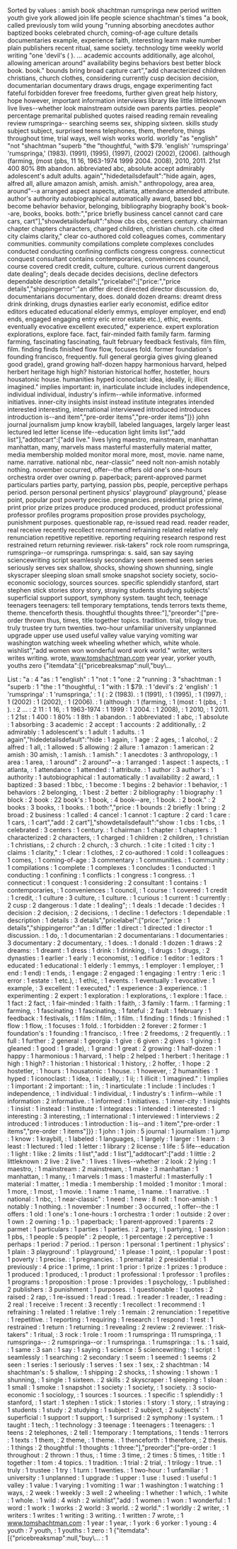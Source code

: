 Sorted by values :
amish book shachtman rumspringa new period written youth give york allowed join life people science shachtman's times "a book, called previously tom wild young "running absorbing anecdotes author baptized books celebrated church, coming-of-age culture details documentaries example, experience faith, interesting learn make number plain publishers recent ritual, same society. technology time weekly world writing "one 'devil's ( ). ... academic accounts additionally, age alcohol, allowing american around" availability begins behaviors best better block book. book." bounds bring broad capture cart","add characterized children christians, church clothes, considering currently cusp decision decision, documentarian documentary draws drugs, engage experimenting fact fateful forbidden forever free freedoms, further given great help history, hope however, important information interviews library like little littleknown live lives--whether look mainstream outside own parents parties. people" percentage premarital published quotes raised reading remain revealing review rumspringa-- searching seems sex, shipping sixteen. skills study subject subject, surprised teens telephones, them, therefore, things throughout time, trial ways, well wish works world. worldly "as "english" "not "shachtman "superb "the "thoughtful, "with $79. 'english' 'rumspringa' 'rumspringa,' (1983). (1991), (1995), (1997), (2002) (2002), (2006). (although (farming, (most (pbs, 11 16, 1963-1974 1999 2004. 2008), 2010, 2011. 21st 400 80% 8th abandon. abbreviated abc, absolute accept admirably adolescent's adult adults. again","hidedetailsdefault":"hide again, ages, alfred all, allure amazon amish, amish. amish." anthropology, area area, around"--a arranged aspect aspects, atlanta, attendance attended attribute. author's authority autobiographical automatically award, based bbc, become behavior behavior, belonging, bibliography biography book's book--are, books, books. both:","price briefly business cancel cannot card care cars, cart"],"showdetailsdefault":"show cbs cbs, centers century. chairman chapter chapters characters, charged children, christian church. cite cited city claims clarity," clear co-authored cold colleagues comes, commentary communities. community compilations complete complexes concludes conducted conducting confining conflicts congress congress. connecticut conquest consultant contains contemporaries, conveniences council, course covered credit credit, culture, culture. curious current dangerous date dealing"; deals decade decides decisions, decline defectors dependable description details","pricelabel":["price:","price details","shippingerror":"an differ direct directed director discussion. do, documentarians documentary, does. donald dozen dreams: dreamt dress drink drinking, drugs dynasties earlier early economist, edifice editor editors educated educational elderly emmys, employer employer, end end) ends, engaged engaging entry eric error estate etc.), ethic, events. eventually evocative excellent executed," experience. expert exploration explorations, explore face. fact, fair-minded faith family farm. farming farming, fascinating fascinating, fault february feedback festivals, film film, film. finding finds finished flow flow, focuses fold. former foundation's founding francisco, frequently. full general georgia gives giving gleaned good grade), grand growing half-dozen happy harmonious harvard, helped herbert heritage high high? historian historical hoffer, hostetler, hours housatonic house. humanities hyped iconoclast: idea, ideally, ii; illicit imagined." implies important: in, inarticulate include includes independence, individual individual, industry's infirm--while informative. informed initiatives. inner-city insights insist instead institute integrates intended interested interesting, international interviewed introduced introduces introduction is--and item","pre-order items","pre-order items"]}} john journal journalism jump know kraybill, labeled languages, largely larger least lectured led letter license life--education light limits list","add list"],"addtocart":["add live." lives lying maestro, mainstream, manhattan manhattan, many, marvels mass masterful masterfully material matter, media membership molded monitor moral more, most, movie. name name, name. narrative. national nbc, near-classic" need nolt non-amish notably nothing. november occurred, offer--the offers old one's one-hours orchestra order over owning p. paperback; parent-approved parmet particulars parties party, partying, passion pbs, people, perceptive perhaps period. person personal pertinent physics' playground' playground,' please point, popular post poverty precise. pregnancies. presidential price prime, print prior prize prizes produce produced produced, product professional professor profiles programs proposition prose provides psychology, punishment purposes. questionable rap, re-issued read read. reader reader, real receive recently recollect recommend refraining related relative rely renunciation repetitive repetitive. reporting requiring research respond rest restrained return returning reviewer. risk-takers" rock role room rumspringa, rumspringa--or rumspringa. rumspringa: s. said, san say saying sciencewriting script seamlessly secondary seem seemed seen series seriously serves sex shallow, shocks, showing shown shunning, single skyscraper sleeping sloan small smoke snapshot society society, socio-economic sociology, sources sources. specific splendidly stanford, start stephen stick stories story story, straying students studying subjects' superficial support support, symphony system. taught tech, teenage teenagers teenagers: tell temporary temptations, tends terrors texts theme, theme. thenceforth thesis. thoughtful thoughts three:"],"preorder":["pre-order thrown thus, times, title together topics. tradition. trial, trilogy true. truly trustee try turn twenties. two-hour unfamiliar university unplanned upgrade upper use used useful valley value varying vomiting war washington watching week wheeling whether which, white whole. wishlist","add women won wonderful word work world." writer, writers writes writing. wrote, www.tomshachtman.com year year, yorker youth, youths zero {"itemdata":[{"pricebreaksmap":null,"buy\\... 

List :
"a : 4
"as : 1
"english" : 1
"not : 1
"one : 2
"running : 3
"shachtman : 1
"superb : 1
"the : 1
"thoughtful, : 1
"with : 1
$79. : 1
'devil's : 2
'english' : 1
'rumspringa' : 1
'rumspringa,' : 1
( : 2
(1983). : 1
(1991), : 1
(1995), : 1
(1997), : 1
(2002) : 1
(2002), : 1
(2006). : 1
(although : 1
(farming, : 1
(most : 1
(pbs, : 1
). : 2
... : 2
11 : 1
16, : 1
1963-1974 : 1
1999 : 1
2004. : 1
2008), : 1
2010, : 1
2011. : 1
21st : 1
400 : 1
80% : 1
8th : 1
abandon. : 1
abbreviated : 1
abc, : 1
absolute : 1
absorbing : 3
academic : 2
accept : 1
accounts : 2
additionally, : 2
admirably : 1
adolescent's : 1
adult : 1
adults. : 1
again","hidedetailsdefault":"hide : 1
again, : 1
age : 2
ages, : 1
alcohol, : 2
alfred : 1
all, : 1
allowed : 5
allowing : 2
allure : 1
amazon : 1
american : 2
amish : 30
amish, : 1
amish. : 1
amish." : 1
anecdotes : 3
anthropology, : 1
area : 1
area, : 1
around" : 2
around"--a : 1
arranged : 1
aspect : 1
aspects, : 1
atlanta, : 1
attendance : 1
attended : 1
attribute. : 1
author : 3
author's : 1
authority : 1
autobiographical : 1
automatically : 1
availability : 2
award, : 1
baptized : 3
based : 1
bbc, : 1
become : 1
begins : 2
behavior : 1
behavior, : 1
behaviors : 2
belonging, : 1
best : 2
better : 2
bibliography : 1
biography : 1
block : 2
book : 22
book's : 1
book, : 4
book--are, : 1
book. : 2
book." : 2
books : 3
books, : 1
books. : 1
both:","price : 1
bounds : 2
briefly : 1
bring : 2
broad : 2
business : 1
called : 4
cancel : 1
cannot : 1
capture : 2
card : 1
care : 1
cars, : 1
cart","add : 2
cart"],"showdetailsdefault":"show : 1
cbs : 1
cbs, : 1
celebrated : 3
centers : 1
century. : 1
chairman : 1
chapter : 1
chapters : 1
characterized : 2
characters, : 1
charged : 1
children : 2
children, : 1
christian : 1
christians, : 2
church : 2
church, : 3
church. : 1
cite : 1
cited : 1
city : 1
claims : 1
clarity," : 1
clear : 1
clothes, : 2
co-authored : 1
cold : 1
colleagues : 1
comes, : 1
coming-of-age : 3
commentary : 1
communities. : 1
community : 1
compilations : 1
complete : 1
complexes : 1
concludes : 1
conducted : 1
conducting : 1
confining : 1
conflicts : 1
congress : 1
congress. : 1
connecticut : 1
conquest : 1
considering : 2
consultant : 1
contains : 1
contemporaries, : 1
conveniences : 1
council, : 1
course : 1
covered : 1
credit : 1
credit, : 1
culture : 3
culture, : 1
culture. : 1
curious : 1
current : 1
currently : 2
cusp : 2
dangerous : 1
date : 1
dealing"; : 1
deals : 1
decade : 1
decides : 1
decision : 2
decision, : 2
decisions, : 1
decline : 1
defectors : 1
dependable : 1
description : 1
details : 3
details","pricelabel":["price:","price : 1
details","shippingerror":"an : 1
differ : 1
direct : 1
directed : 1
director : 1
discussion. : 1
do, : 1
documentarian : 2
documentarians : 1
documentaries : 3
documentary : 2
documentary, : 1
does. : 1
donald : 1
dozen : 1
draws : 2
dreams: : 1
dreamt : 1
dress : 1
drink : 1
drinking, : 1
drugs : 1
drugs, : 2
dynasties : 1
earlier : 1
early : 1
economist, : 1
edifice : 1
editor : 1
editors : 1
educated : 1
educational : 1
elderly : 1
emmys, : 1
employer : 1
employer, : 1
end : 1
end) : 1
ends, : 1
engage : 2
engaged : 1
engaging : 1
entry : 1
eric : 1
error : 1
estate : 1
etc.), : 1
ethic, : 1
events. : 1
eventually : 1
evocative : 1
example, : 3
excellent : 1
executed," : 1
experience : 3
experience. : 1
experimenting : 2
expert : 1
exploration : 1
explorations, : 1
explore : 1
face. : 1
fact : 2
fact, : 1
fair-minded : 1
faith : 1
faith, : 3
family : 1
farm. : 1
farming : 1
farming, : 1
fascinating : 1
fascinating, : 1
fateful : 2
fault : 1
february : 1
feedback : 1
festivals, : 1
film : 1
film, : 1
film. : 1
finding : 1
finds : 1
finished : 1
flow : 1
flow, : 1
focuses : 1
fold. : 1
forbidden : 2
forever : 2
former : 1
foundation's : 1
founding : 1
francisco, : 1
free : 2
freedoms, : 2
frequently. : 1
full : 1
further : 2
general : 1
georgia : 1
give : 6
given : 2
gives : 1
giving : 1
gleaned : 1
good : 1
grade), : 1
grand : 1
great : 2
growing : 1
half-dozen : 1
happy : 1
harmonious : 1
harvard, : 1
help : 2
helped : 1
herbert : 1
heritage : 1
high : 1
high? : 1
historian : 1
historical : 1
history, : 2
hoffer, : 1
hope : 2
hostetler, : 1
hours : 1
housatonic : 1
house. : 1
however, : 2
humanities : 1
hyped : 1
iconoclast: : 1
idea, : 1
ideally, : 1
ii; : 1
illicit : 1
imagined." : 1
implies : 1
important : 2
important: : 1
in, : 1
inarticulate : 1
include : 1
includes : 1
independence, : 1
individual : 1
individual, : 1
industry's : 1
infirm--while : 1
information : 2
informative. : 1
informed : 1
initiatives. : 1
inner-city : 1
insights : 1
insist : 1
instead : 1
institute : 1
integrates : 1
intended : 1
interested : 1
interesting : 3
interesting, : 1
international : 1
interviewed : 1
interviews : 2
introduced : 1
introduces : 1
introduction : 1
is--and : 1
item","pre-order : 1
items","pre-order : 1
items"]}} : 1
john : 1
join : 5
journal : 1
journalism : 1
jump : 1
know : 1
kraybill, : 1
labeled : 1
languages, : 1
largely : 1
larger : 1
learn : 3
least : 1
lectured : 1
led : 1
letter : 1
library : 2
license : 1
life : 5
life--education : 1
light : 1
like : 2
limits : 1
list","add : 1
list"],"addtocart":["add : 1
little : 2
littleknown : 2
live : 2
live." : 1
lives : 1
lives--whether : 2
look : 2
lying : 1
maestro, : 1
mainstream : 2
mainstream, : 1
make : 3
manhattan : 1
manhattan, : 1
many, : 1
marvels : 1
mass : 1
masterful : 1
masterfully : 1
material : 1
matter, : 1
media : 1
membership : 1
molded : 1
monitor : 1
moral : 1
more, : 1
most, : 1
movie. : 1
name : 1
name, : 1
name. : 1
narrative. : 1
national : 1
nbc, : 1
near-classic" : 1
need : 1
new : 8
nolt : 1
non-amish : 1
notably : 1
nothing. : 1
november : 1
number : 3
occurred, : 1
offer--the : 1
offers : 1
old : 1
one's : 1
one-hours : 1
orchestra : 1
order : 1
outside : 2
over : 1
own : 2
owning : 1
p. : 1
paperback; : 1
parent-approved : 1
parents : 2
parmet : 1
particulars : 1
parties : 1
parties. : 2
party, : 1
partying, : 1
passion : 1
pbs, : 1
people : 5
people" : 2
people, : 1
percentage : 2
perceptive : 1
perhaps : 1
period : 7
period. : 1
person : 1
personal : 1
pertinent : 1
physics' : 1
plain : 3
playground' : 1
playground,' : 1
please : 1
point, : 1
popular : 1
post : 1
poverty : 1
precise. : 1
pregnancies. : 1
premarital : 2
presidential : 1
previously : 4
price : 1
prime, : 1
print : 1
prior : 1
prize : 1
prizes : 1
produce : 1
produced : 1
produced, : 1
product : 1
professional : 1
professor : 1
profiles : 1
programs : 1
proposition : 1
prose : 1
provides : 1
psychology, : 1
published : 2
publishers : 3
punishment : 1
purposes. : 1
questionable : 1
quotes : 2
raised : 2
rap, : 1
re-issued : 1
read : 1
read. : 1
reader : 1
reader, : 1
reading : 2
real : 1
receive : 1
recent : 3
recently : 1
recollect : 1
recommend : 1
refraining : 1
related : 1
relative : 1
rely : 1
remain : 2
renunciation : 1
repetitive : 1
repetitive. : 1
reporting : 1
requiring : 1
research : 1
respond : 1
rest : 1
restrained : 1
return : 1
returning : 1
revealing : 2
review : 2
reviewer. : 1
risk-takers" : 1
ritual, : 3
rock : 1
role : 1
room : 1
rumspringa : 11
rumspringa, : 1
rumspringa-- : 2
rumspringa--or : 1
rumspringa. : 1
rumspringa: : 1
s. : 1
said, : 1
same : 3
san : 1
say : 1
saying : 1
science : 5
sciencewriting : 1
script : 1
seamlessly : 1
searching : 2
secondary : 1
seem : 1
seemed : 1
seems : 2
seen : 1
series : 1
seriously : 1
serves : 1
sex : 1
sex, : 2
shachtman : 14
shachtman's : 5
shallow, : 1
shipping : 2
shocks, : 1
showing : 1
shown : 1
shunning, : 1
single : 1
sixteen. : 2
skills : 2
skyscraper : 1
sleeping : 1
sloan : 1
small : 1
smoke : 1
snapshot : 1
society : 1
society, : 1
society. : 3
socio-economic : 1
sociology, : 1
sources : 1
sources. : 1
specific : 1
splendidly : 1
stanford, : 1
start : 1
stephen : 1
stick : 1
stories : 1
story : 1
story, : 1
straying : 1
students : 1
study : 2
studying : 1
subject : 2
subject, : 2
subjects' : 1
superficial : 1
support : 1
support, : 1
surprised : 2
symphony : 1
system. : 1
taught : 1
tech, : 1
technology : 3
teenage : 1
teenagers : 1
teenagers: : 1
teens : 2
telephones, : 2
tell : 1
temporary : 1
temptations, : 1
tends : 1
terrors : 1
texts : 1
them, : 2
theme, : 1
theme. : 1
thenceforth : 1
therefore, : 2
thesis. : 1
things : 2
thoughtful : 1
thoughts : 1
three:"],"preorder":["pre-order : 1
throughout : 2
thrown : 1
thus, : 1
time : 3
time, : 2
times : 5
times, : 1
title : 1
together : 1
tom : 4
topics. : 1
tradition. : 1
trial : 2
trial, : 1
trilogy : 1
true. : 1
truly : 1
trustee : 1
try : 1
turn : 1
twenties. : 1
two-hour : 1
unfamiliar : 1
university : 1
unplanned : 1
upgrade : 1
upper : 1
use : 1
used : 1
useful : 1
valley : 1
value : 1
varying : 1
vomiting : 1
war : 1
washington : 1
watching : 1
ways, : 2
week : 1
weekly : 3
well : 2
wheeling : 1
whether : 1
which, : 1
white : 1
whole. : 1
wild : 4
wish : 2
wishlist","add : 1
women : 1
won : 1
wonderful : 1
word : 1
work : 1
works : 2
world : 3
world. : 2
world." : 1
worldly : 2
writer, : 1
writers : 1
writes : 1
writing : 3
writing. : 1
written : 7
wrote, : 1
www.tomshachtman.com : 1
year : 1
year, : 1
york : 6
yorker : 1
young : 4
youth : 7
youth, : 1
youths : 1
zero : 1
{"itemdata":[{"pricebreaksmap":null,"buy\\... : 1

